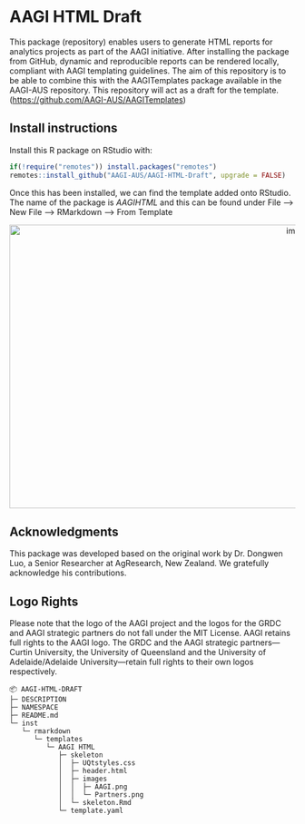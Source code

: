 # AAGI HTML Draft

This package (repository) enables users to generate HTML reports for analytics projects as part of the AAGI initiative. After installing the package from GitHub, dynamic and reproducible reports can be rendered locally, compliant with AAGI templating guidelines. The aim of this repository is to be able to combine this with the AAGITemplates package available in the AAGI-AUS repository. This repository will act as a draft for the template. (https://github.com/AAGI-AUS/AAGITemplates)

## Install instructions

Install this R package on RStudio with:

```r
if(!require("remotes")) install.packages("remotes") 
remotes::install_github("AAGI-AUS/AAGI-HTML-Draft", upgrade = FALSE)
```

Once this has been installed, we can find the template added onto RStudio. The name of the package is *AAGIHTML* and this can be found under File --> New File --> RMarkdown --> From Template

<p align="center">
  <img width="1000" height="500" alt="image" src="https://github.com/user-attachments/assets/d666c055-3358-4bde-a039-85e0e2be1d34" />
</p>

## Acknowledgments

This package was developed based on the original work by Dr. Dongwen Luo, a Senior Researcher at AgResearch, New Zealand. We gratefully acknowledge his contributions.

## Logo Rights

Please note that the logo of the AAGI project and the logos for the GRDC and AAGI strategic partners do not fall under the MIT License. AAGI retains full rights to the AAGI logo. The GRDC and the AAGI strategic partners—Curtin University, the University of Queensland and the University of Adelaide/Adelaide University—retain full rights to their own logos respectively.

```
📦 AAGI-HTML-DRAFT
├─ DESCRIPTION
├─ NAMESPACE
├─ README.md
└─ inst
   └─ rmarkdown
      └─ templates
         └─ AAGI HTML
            ├─ skeleton
            │  ├─ UQtstyles.css
            │  ├─ header.html
            │  ├─ images
            │  │  ├─ AAGI.png
            │  │  └─ Partners.png
            │  └─ skeleton.Rmd
            └─ template.yaml
```
